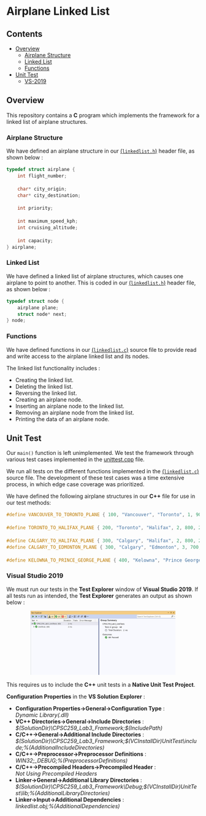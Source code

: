 # Airplane Linked List

## Contents

* [Overview](#Overview)
    * [Airplane Structure](#Airplane-Structure)
    * [Linked List](#Linked-List)
    * [Functions](#Functions)
* [Unit Test](#Unit-Test)
	* [VS-2019](#Visual-Studio-2019)

## Overview

This repository contains a **C** program which implements the framework for a linked list of airplane structures.

### Airplane Structure

We have defined an airplane structure in our [(`linkedlist.h`)](CPSC259_Lab3_Framework/linkedlist.h) header file, as shown below :

```c
typedef struct airplane {
	int flight_number;

	char* city_origin;
	char* city_destination;

	int priority;

	int maximum_speed_kph;
	int cruising_altitude;

	int capacity;
} airplane;
```

### Linked List

We have defined a linked list of airplane structures, which causes one airplane to point to another. This is coded in our [(`linkedlist.h`)](CPSC259_Lab3_Framework/linkedlist.h) header file, as shown below :

```c
typedef struct node {
	airplane plane;
	struct node* next;
} node;
```

### Functions

We have defined functions in our [(`linkedlist.c`)](CPSC259_Lab3_Framework/linkedlist.c) source file to provide read and write access to the airplane linked list and its nodes.

The linked list functionality includes :</br>
<ul>
	<li>Creating the linked list.</li>
	<li>Deleting the linked list.</li>
	<li>Reversing the linked list.</li>
	<li>Creating an airplane node.</li>
	<li>Inserting an airplane node to the linked list.</li>
	<li>Removing an airplane node from the linked list.</li>
	<li>Printing the data of an airplane node.</li>
</ul>

## Unit Test

Our `main()` function is left unimplemented. We test the framework through various test cases implemented in the [unittest.cpp](CPSC259_Lab3_UnitTests/unittest.cpp) file.

We run all tests on the different functions implemented in the [(`linkedlist.c`)](CPSC259_Lab3_Framework/linkedlist.c) source file. The development of these test cases was a time extensive process, in which edge case coverage was prioritized.

We have defined the following airplane structures in our **C++** file for use in our test methods: </br>

```c
#define VANCOUVER_TO_TORONTO_PLANE { 100, "Vancouver", "Toronto", 1, 900, 36000, 350 }

#define TORONTO_TO_HALIFAX_PLANE { 200, "Toronto", "Halifax", 2, 800, 26000, 280 }

#define CALGARY_TO_HALIFAX_PLANE { 300, "Calgary", "Halifax", 2, 800, 26000, 280 }
#define CALGARY_TO_EDMONTON_PLANE { 300, "Calgary", "Edmonton", 3, 700, 30000, 200 }

#define KELOWNA_TO_PRINCE_GEORGE_PLANE { 400, "Kelowna", "Prince George", 4, 600, 20000, 100 }
```

### Visual Studio 2019

We must run our tests in the <b>Test Explorer</b> window of <b>Visual Studio 2019</b>. If all tests run as intended, the <b>Test Explorer</b> generates an output as shown below :

<p align="center">
    <img src="Figures/Unit_Tests.JPG" width="75%" height="75%" title="C++ Unit Tests for Airplane Linked List." >
</p>

This requires us to include the **C++** unit tests in a <b>Native Unit Test Project</b>.

<b>Configuration Properties</b> in the <b>VS Solution Explorer</b> :

<ul>
    <li><b>Configuration Properties->General->Configuration Type</b> :</br> <i>Dynamic Library(.dll)</i></li>
    <li><b>VC++ Directories->General->Include Directories</b> :</br> <i>$(SolutionDir)\CPSC259_Lab3_Framework;$(IncludePath)</i></li>
    <li><b>C/C++->General->Additional Include Directories</b> :</br> <i>$(SolutionDir)\CPSC259_Lab3_Framework;$(VCInstallDir)UnitTest\include;%(AdditionalIncludeDirectories)</i></li>
    <li><b>C/C++->Preprocessor->Preprocessor Definitions</b> :</br> <i>WIN32;_DEBUG;%(PreprocessorDefinitions)</i></li>
    <li><b>C/C++->Precompiled Headers->Precompiled Header</b> :</br> <i>Not Using Precompiled Headers</i></li>
    <li><b>Linker->General->Additional Library Directories</b> :</br> <i>$(SolutionDir)\CPSC259_Lab3_Framework\Debug;$(VCInstallDir)UnitTest\lib;%(AdditionalLibraryDirectories)</i></li>
    <li><b>Linker->Input->Additional Dependencies</b> :</br> <i>linkedlist.obj;%(AdditionalDependencies)</i></li>
</ul>